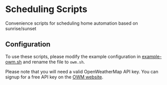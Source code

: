 # Scheduling Scripts

Convenience scripts for scheduling home automation based on
sunrise/sunset

## Configuration

To use these scripts, please modify the example configuration in
[example-owm.sh](https://github.com/mharvan/pycame/blob/master/scheduling/example-owm.sh)
and rename the file to `owm.sh`.

Please note that you will need a valid OpenWeatherMap API key.
You can signup for a free API key on the
[OWM website](https://home.openweathermap.org/users/sign_up).
